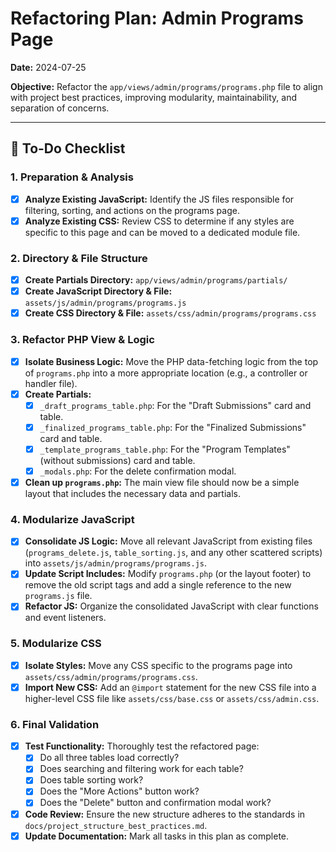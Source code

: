 # Refactoring Plan: Admin Programs Page

**Date:** 2024-07-25

**Objective:** Refactor the `app/views/admin/programs/programs.php` file to align with project best practices, improving modularity, maintainability, and separation of concerns.

---

## 📝 To-Do Checklist

### 1. **Preparation & Analysis**

- [x] **Analyze Existing JavaScript:** Identify the JS files responsible for filtering, sorting, and actions on the programs page.
- [x] **Analyze Existing CSS:** Review CSS to determine if any styles are specific to this page and can be moved to a dedicated module file.

### 2. **Directory & File Structure**

- [x] **Create Partials Directory:** `app/views/admin/programs/partials/`
- [x] **Create JavaScript Directory & File:** `assets/js/admin/programs/programs.js`
- [x] **Create CSS Directory & File:** `assets/css/admin/programs/programs.css`

### 3. **Refactor PHP View & Logic**

- [x] **Isolate Business Logic:** Move the PHP data-fetching logic from the top of `programs.php` into a more appropriate location (e.g., a controller or handler file).
- [x] **Create Partials:**
  - [x] `_draft_programs_table.php`: For the "Draft Submissions" card and table.
  - [x] `_finalized_programs_table.php`: For the "Finalized Submissions" card and table.
  - [x] `_template_programs_table.php`: For the "Program Templates" (without submissions) card and table.
  - [x] `_modals.php`: For the delete confirmation modal.
- [x] **Clean up `programs.php`:** The main view file should now be a simple layout that includes the necessary data and partials.

### 4. **Modularize JavaScript**

- [x] **Consolidate JS Logic:** Move all relevant JavaScript from existing files (`programs_delete.js`, `table_sorting.js`, and any other scattered scripts) into `assets/js/admin/programs/programs.js`.
- [x] **Update Script Includes:** Modify `programs.php` (or the layout footer) to remove the old script tags and add a single reference to the new `programs.js` file.
- [x] **Refactor JS:** Organize the consolidated JavaScript with clear functions and event listeners.

### 5. **Modularize CSS**

- [x] **Isolate Styles:** Move any CSS specific to the programs page into `assets/css/admin/programs/programs.css`.
- [x] **Import New CSS:** Add an `@import` statement for the new CSS file into a higher-level CSS file like `assets/css/base.css` or `assets/css/admin.css`.

### 6. **Final Validation**

- [x] **Test Functionality:** Thoroughly test the refactored page:
  - [x] Do all three tables load correctly?
  - [x] Does searching and filtering work for each table?
  - [x] Does table sorting work?
  - [x] Does the "More Actions" button work?
  - [x] Does the "Delete" button and confirmation modal work?
- [x] **Code Review:** Ensure the new structure adheres to the standards in `docs/project_structure_best_practices.md`.
- [x] **Update Documentation:** Mark all tasks in this plan as complete.
